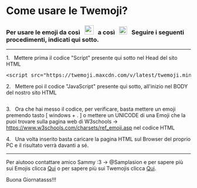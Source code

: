 <h1>Come usare le Twemoji?</h1>

<h3>Per usare le emoji da così &#160; <img ID="Emojipedia_joy_windows" CssClass="boostrap.min.css" src="https://emojipedia-us.s3.dualstack.us-west-1.amazonaws.com/thumbs/120/microsoft/309/face-with-tears-of-joy_1f602.png" type="image/png" style="height: 25px; max-width: 25px;" /> &#160; a così &#160; <img ID="Emojipedia_joy_windows" CssClass="boostrap.min.css" src="https://discord.com/assets/6201503f3aa918470a2190b36d1e196f.svg" type="image/svg" style="height: 22px; max-width: 22px;" /> &#160; Seguire i seguenti procedimenti, indicati qui sotto.</h3>

<hr />

<p>1. &#160; Mettere prima il codice "Script" presente qui sotto nel Head del sito HTML</p>

<div class="highlight highlight-text-html-basic position-relative overflow-auto" data-snippet-clipboard-copy-content=" &lt;script src=&quot;https://twemoji.maxcdn.com/v/latest/twemoji.min.js&quot; crossorigin=&quot;anonymous&quot;&gt;&lt;/script&gt;
"><pre><span class="pl-kos">&lt;</span><span class="pl-ent">script</span> <span class="pl-c1">src</span>="<span class="pl-s">https://twemoji.maxcdn.com/v/latest/twemoji.min.js</span>" <span class="pl-c1">crossorigin</span>="<span class="pl-s">anonymous</span>"<span class="pl-kos">&gt;</span><span class="pl-kos">&lt;/</span><span class="pl-ent">script</span><span class="pl-kos">&gt;</span></pre></div>

<p>2. &#160; Mettere poi il codice "JavaScript" presente qui sotto, all'inizio nel BODY del nostro sito HTML</p>

<div class="highlight highlight-source-js position-relative overflow-auto" data-snippet-clipboard-copy-content="<script>
window.addEventListener('load', (event) => {
  twemoji.parse(document.body);
});
</script>
"><pre><span><script>
window.addEventListener('load', (event) => {
  twemoji.parse(document.body);
});
</script></span></pre></div>

<p>3. &#160; Ora che hai messo il codice, per verificare, basta mettere un emoji premendo tasto [ windows + . ] o mettere un UNICODE di una Emoji che la puoi trovare sulla pagina web di W3schools &#8594;	<a href="https://www.w3schools.com/charsets/ref_emoji.asp">https://www.w3schools.com/charsets/ref_emoji.asp</a> nel codice HTML</p>

<p>4. &#160; Una volta inserito basta caricare la pagina HTML sul Browser del proprio PC e il risultato verrà davanti a sé.</p>

<hr />

<p>Per aiutooo contattare amico Sammy :3 &#8594; @Samplasion e per sapere più sui Emojis clicca <a href="https://emojipedia.org/">Qui</a> o per sapere più sui Twemojis clicca <a href="https://twemoji.twitter.com/">Qui</a>.</p>

<p>Buona Giornatasss!!!</p>
